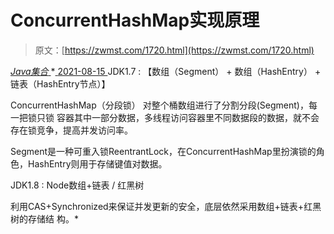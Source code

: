<!--yml
category: 未分类
date: 0001-01-01 00:00:00
--->

# ConcurrentHashMap实现原理

> 原文：[https://zwmst.com/1720.html](https://zwmst.com/1720.html)

   [ *Java集合* ](https://zwmst.com/java%e9%9b%86%e5%90%88)*[ <time datetime="2021-08-15T16:19:42+08:00"> 2021-08-15 </time> ](https://zwmst.com/1720.html)  JDK1.7 : 【数组（Segment） + 数组（HashEntry） + 链表（HashEntry节点）】

ConcurrentHashMap（分段锁） 对整个桶数组进行了分割分段(Segment)，每一把锁只锁 容器其中一部分数据，多线程访问容器里不同数据段的数据，就不会存在锁竞争，提高并发访问率。

Segment是一种可重入锁ReentrantLock，在ConcurrentHashMap里扮演锁的角色，HashEntry则用于存储键值对数据。

JDK1.8 : Node数组+链表 / 红黑树

利用CAS+Synchronized来保证并发更新的安全，底层依然采用数组+链表+红黑树的存储结 构。*
